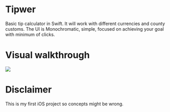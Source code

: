 # Tipwer
Basic tip calculator in Swift. It will work with different currencies and county customs. The UI is Monochromatic, simple, focused on achieving your goal with minimum of clicks.

# Visual walkthrough
![](http://i.giphy.com/l3vQXUf58AzlOqcmc.gif)

# Disclaimer
This is my first iOS project so concepts might be wrong.
